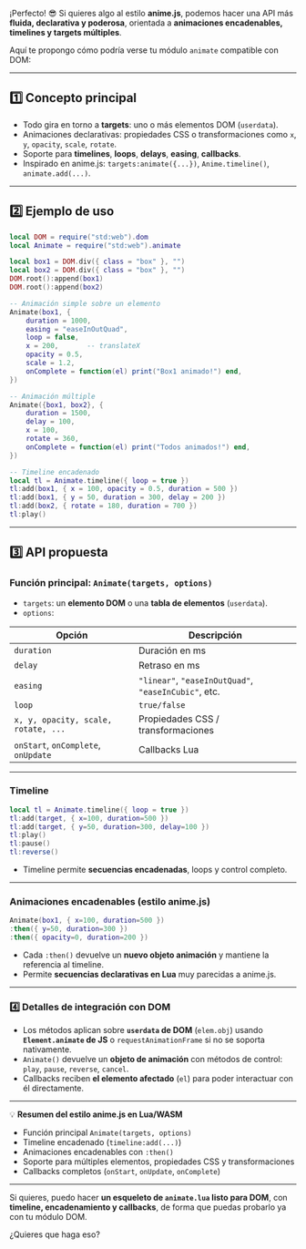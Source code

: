 ¡Perfecto! 😎 Si quieres algo al estilo **anime.js**, podemos hacer una API más **fluida, declarativa y poderosa**, orientada a **animaciones encadenables, timelines y targets múltiples**.

Aquí te propongo cómo podría verse tu módulo `animate` compatible con DOM:

---

## 1️⃣ Concepto principal

- Todo gira en torno a **targets**: uno o más elementos DOM (`userdata`).
- Animaciones declarativas: propiedades CSS o transformaciones como `x`, `y`, `opacity`, `scale`, `rotate`.
- Soporte para **timelines**, **loops**, **delays**, **easing**, **callbacks**.
- Inspirado en anime.js: `targets:animate({...})`, `Anime.timeline()`, `animate.add(...)`.

---

## 2️⃣ Ejemplo de uso

```lua
local DOM = require("std:web").dom
local Animate = require("std:web").animate

local box1 = DOM.div({ class = "box" }, "")
local box2 = DOM.div({ class = "box" }, "")
DOM.root():append(box1)
DOM.root():append(box2)

-- Animación simple sobre un elemento
Animate(box1, {
    duration = 1000,
    easing = "easeInOutQuad",
    loop = false,
    x = 200,       -- translateX
    opacity = 0.5,
    scale = 1.2,
    onComplete = function(el) print("Box1 animado!") end,
})

-- Animación múltiple
Animate({box1, box2}, {
    duration = 1500,
    delay = 100,
    x = 100,
    rotate = 360,
    onComplete = function(el) print("Todos animados!") end,
})

-- Timeline encadenado
local tl = Animate.timeline({ loop = true })
tl:add(box1, { x = 100, opacity = 0.5, duration = 500 })
tl:add(box1, { y = 50, duration = 300, delay = 200 })
tl:add(box2, { rotate = 180, duration = 700 })
tl:play()
```

---

## 3️⃣ API propuesta

### Función principal: `Animate(targets, options)`

- `targets`: un **elemento DOM** o una **tabla de elementos** (`userdata`).
- `options`:

| Opción                              | Descripción                                          |
| ----------------------------------- | ---------------------------------------------------- |
| `duration`                          | Duración en ms                                       |
| `delay`                             | Retraso en ms                                        |
| `easing`                            | `"linear"`, `"easeInOutQuad"`, `"easeInCubic"`, etc. |
| `loop`                              | `true/false`                                         |
| `x, y, opacity, scale, rotate, ...` | Propiedades CSS / transformaciones                   |
| `onStart`, `onComplete`, `onUpdate` | Callbacks Lua                                        |

---

### Timeline

```lua
local tl = Animate.timeline({ loop = true })
tl:add(target, { x=100, duration=500 })
tl:add(target, { y=50, duration=300, delay=100 })
tl:play()
tl:pause()
tl:reverse()
```

- Timeline permite **secuencias encadenadas**, loops y control completo.

---

### Animaciones encadenables (estilo anime.js)

```lua
Animate(box1, { x=100, duration=500 })
:then({ y=50, duration=300 })
:then({ opacity=0, duration=200 })
```

- Cada `:then()` devuelve un **nuevo objeto animación** y mantiene la referencia al timeline.
- Permite **secuencias declarativas en Lua** muy parecidas a anime.js.

---

### 4️⃣ Detalles de integración con DOM

- Los métodos aplican sobre **`userdata` de DOM** (`elem.obj`) usando **`Element.animate` de JS** o `requestAnimationFrame` si no se soporta nativamente.
- `Animate()` devuelve un **objeto de animación** con métodos de control: `play`, `pause`, `reverse`, `cancel`.
- Callbacks reciben **el elemento afectado** (`el`) para poder interactuar con él directamente.

---

💡 **Resumen del estilo anime.js en Lua/WASM**

- Función principal `Animate(targets, options)`
- Timeline encadenado (`timeline:add(...)`)
- Animaciones encadenables con `:then()`
- Soporte para múltiples elementos, propiedades CSS y transformaciones
- Callbacks completos (`onStart`, `onUpdate`, `onComplete`)

---

Si quieres, puedo hacer **un esqueleto de `animate.lua` listo para DOM**, con **timeline, encadenamiento y callbacks**, de forma que puedas probarlo ya con tu módulo DOM.

¿Quieres que haga eso?
